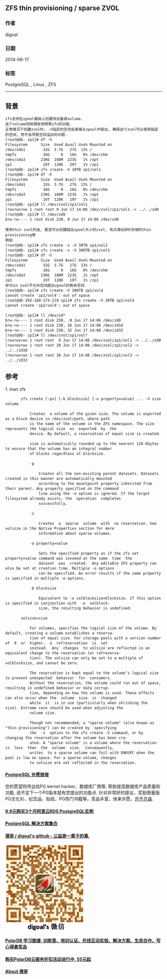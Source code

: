 ## ZFS thin provisioning / sparse ZVOL  
                                                                                                                                                                           
### 作者                                                                                                                                                                       
digoal                                                                                                                                                                         
                                                                                                                                                                     
### 日期                                                                                                                                                                                        
2014-06-17                                                                                                                                                               
                                                                                                                                                                      
### 标签                                                                                                                                                                     
PostgreSQL , Linux , ZFS                                                                                                                                                                   
                                                                                                                                                                                                       
----                                                                                                                                                                               
                                                                                                                                                                                                                   
## 背景      
```  
zfs支持在zpool基础上创建块设备或volume.  
这个volume同样拥有快照等zfs的功能.  
正常情况下创建zvol时, -V指定的空间会直接从zpool中取出, 确保这个zvol可以使用指定的空间, 而不会导致空间溢出的问题.  
[root@db- zp1]# df -h  
Filesystem      Size  Used Avail Use% Mounted on  
/dev/sda1        32G  3.7G   27G  13% /  
tmpfs            16G     0   16G   0% /dev/shm  
/dev/sda3       236G  188M  223G   1% /opt  
zp1              29T  128K   29T   1% /zp1  
[root@db- zp1]# zfs create -V 10TB zp1/vol1  
[root@db- zp1]# df -h  
Filesystem      Size  Used Avail Use% Mounted on  
/dev/sda1        32G  3.7G   27G  13% /  
tmpfs            16G     0   16G   0% /dev/shm  
/dev/sda3       236G  188M  223G   1% /opt  
zp1              19T  128K   19T   1% /zp1  
[root@db- zp1]# ll /dev/zvol/zp1/vol1   
lrwxrwxrwx 1 root root 9 Jun 17 14:06 /dev/zvol/zp1/vol1 -> ../../zd0  
[root@db- zp1]# ll /dev/zd0  
brw-rw---- 1 root disk 230, 0 Jun 17 14:06 /dev/zd0  
  
使用thin zvol的话, 甚至可以创建超出zpool大小的zvol, 有点类似EMC存储的thin provisioning卷  
例如  
[root@db- zp1]# zfs create -s -V 30TB zp1/vol2  
[root@db- zp1]# zfs create -s -V 300TB zp1/vol3  
[root@db- zp1]# df -h  
Filesystem      Size  Used Avail Use% Mounted on  
/dev/sda1        32G  3.7G   27G  13% /  
tmpfs            16G     0   16G   0% /dev/shm  
/dev/sda3       236G  188M  223G   1% /opt  
zp1              19T  128K   19T   1% /zp1  
非thin zvol不允许空间超出zpool的剩余空间.  
[root@db- zp1]# zfs create -V 300TB zp1/vol4  
cannot create 'zp1/vol4': out of space  
[root@db-192-168-173-219 zp1]# zfs create -V 20TB zp1/vol4  
cannot create 'zp1/vol4': out of space  
  
[root@db- zp1]# ll /dev/zd*  
brw-rw---- 1 root disk 230,  0 Jun 17 14:06 /dev/zd0  
brw-rw---- 1 root disk 230, 16 Jun 17 14:08 /dev/zd16  
brw-rw---- 1 root disk 230, 32 Jun 17 14:08 /dev/zd32  
[root@db- zp1]# ll /dev/zvol/zp1/vol*  
lrwxrwxrwx 1 root root  9 Jun 17 14:06 /dev/zvol/zp1/vol1 -> ../../zd0  
lrwxrwxrwx 1 root root 10 Jun 17 14:08 /dev/zvol/zp1/vol2 -> ../../zd16  
lrwxrwxrwx 1 root root 10 Jun 17 14:08 /dev/zvol/zp1/vol3 -> ../../zd32  
```  
  
## 参考  
1\. man zfs  
  
```         
       zfs create [-ps] [-b blocksize] [-o property=value] ... -V size volume  
  
           Creates  a volume of the given size. The volume is exported as a block device in /dev/zvol/path, where path  
           is the name of the volume in the ZFS namespace. The size represents the logical size  as  exported  by  the  
           device. By default, a reservation of equal size is created.  
  
           size is automatically rounded up to the nearest 128 Kbytes to ensure that the volume has an integral number  
           of blocks regardless of blocksize.  
  
           -p  
  
               Creates all the non-existing parent datasets. Datasets created in this manner are automatically mounted  
               according to the mountpoint property inherited from their parent. Any property specified on the command  
               line using the -o option is ignored. If the target filesystem already exists, the  operation  completes  
               successfully.  
  
           -s  
  
               Creates  a  sparse  volume  with  no reservation. See volsize in the Native Properties section for more  
               information about sparse volumes.  
  
           -o property=value  
  
               Sets the specified property as if the zfs set property=value command was invoked at the same  time  the  
               dataset  was  created.  Any editable ZFS property can also be set at creation time. Multiple -o options  
               can be specified. An error results if the same property is specified in multiple -o options.  
  
           -b blocksize  
  
               Equivalent to -o volblocksize=blocksize. If this option is specified in conjunction with  -o  volblock-  
               size, the resulting behavior is undefined.  
  
       volsize=size  
  
           For volumes, specifies the logical size of the volume. By default, creating a volume establishes a reserva-  
           tion of equal size. For storage pools with a version number  of  9  or  higher,  a  refreservation  is  set  
           instead.  Any  changes  to volsize are reflected in an equivalent change to the reservation (or refreserva-  
           tion). The volsize can only be set to a multiple of volblocksize, and cannot be zero.  
  
           The reservation is kept equal to the volume’s logical size to prevent unexpected  behavior  for  consumers.  
           Without the reservation, the volume could run out of space, resulting in undefined behavior or data corrup-  
           tion, depending on how the volume is used. These effects can also occur when the  volume  size  is  changed  
           while  it  is in use (particularly when shrinking the size). Extreme care should be used when adjusting the  
           volume size.  
  
           Though not recommended, a "sparse volume" (also known as "thin provisioning") can be created by  specifying  
           the  -s  option to the zfs create -V command, or by changing the reservation after the volume has been cre-  
           ated. A "sparse volume" is a volume where the reservation is  less  then  the  volume  size.  Consequently,  
           writes  to a sparse volume can fail with ENOSPC when the pool is low on space. For a sparse volume, changes  
           to volsize are not reflected in the reservation.  
```  
    
  
  
  
  
  
  
  
  
  
  
  
  
  
  
  
  
  
  
  
  
  
  
  
  
  
  
  
  
  
  
  
  
  
  
  
  
  
  
  
  
  
  
  
  
  
  
  
  
  
  
  
  
  
  
  
  
  
  
  
  
  
  
  
  
  
  
  
  
  
  
  
  
  
#### [PostgreSQL 许愿链接](https://github.com/digoal/blog/issues/76 "269ac3d1c492e938c0191101c7238216")
您的愿望将传达给PG kernel hacker、数据库厂商等, 帮助提高数据库产品质量和功能, 说不定下一个PG版本就有您提出的功能点. 针对非常好的提议，奖励限量版PG文化衫、纪念品、贴纸、PG热门书籍等，奖品丰富，快来许愿。[开不开森](https://github.com/digoal/blog/issues/76 "269ac3d1c492e938c0191101c7238216").  
  
  
#### [9.9元购买3个月阿里云RDS PostgreSQL实例](https://www.aliyun.com/database/postgresqlactivity "57258f76c37864c6e6d23383d05714ea")
  
  
#### [PostgreSQL 解决方案集合](https://yq.aliyun.com/topic/118 "40cff096e9ed7122c512b35d8561d9c8")
  
  
#### [德哥 / digoal's github - 公益是一辈子的事.](https://github.com/digoal/blog/blob/master/README.md "22709685feb7cab07d30f30387f0a9ae")
  
  
![digoal's wechat](../pic/digoal_weixin.jpg "f7ad92eeba24523fd47a6e1a0e691b59")
  
  
#### [PolarDB 学习图谱: 训练营、培训认证、在线互动实验、解决方案、生态合作、写心得拿奖品](https://www.aliyun.com/database/openpolardb/activity "8642f60e04ed0c814bf9cb9677976bd4")
  
  
#### [购买PolarDB云服务折扣活动进行中, 55元起](https://www.aliyun.com/activity/new/polardb-yunparter?userCode=bsb3t4al "e0495c413bedacabb75ff1e880be465a")
  
  
#### [About 德哥](https://github.com/digoal/blog/blob/master/me/readme.md "a37735981e7704886ffd590565582dd0")
  

